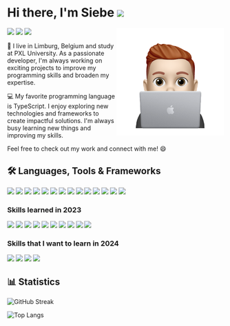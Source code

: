 # Hi there, I'm Siebe <img src="https://media.tenor.com/nebZyl8oN7IAAAAi/wave-hello.gif" width="30">

<a href="https://siebebaree.be/"><img src="./assets/logo.png" align="right" height="250"></a>

[![](https://img.shields.io/badge/Website-129BFD?style=flat-square&logo=about.me&logoColor=white)](https://siebebaree.be)
[![](https://img.shields.io/badge/Email-0474C5?style=flat-square&logo=gmail&logoColor=white)](mailto:siebe.baree@outlook.com)
[![](https://img.shields.io/badge/LinkedIn-0177B7?style=flat-square&logo=linkedin&logoColor=white)](https://www.linkedin.com/in/siebe-baree/)

👋 I live in Limburg, Belgium and study at PXL University. As a passionate developer, I'm always working on exciting projects to improve my programming skills and broaden my expertise.

💻 My favorite programming language is TypeScript. I enjoy exploring new technologies and frameworks to create impactful solutions. I'm always busy learning new things and improving my skills.

Feel free to check out my work and connect with me! 😄

## 🛠 Languages, Tools & Frameworks
![](https://img.shields.io/badge/HTML-E65330?style=for-the-badge&logo=html5&logoColor=white)
![](https://img.shields.io/badge/CSS-2F54E5?style=for-the-badge&logo=css3&logoColor=white)
![](https://img.shields.io/badge/JavaScript-2E302C?style=for-the-badge&logo=javascript&logoColor=F1DC4E)
![](https://img.shields.io/badge/Python-FFDC4D?style=for-the-badge&logo=python&logoColor=4082B4)
![](https://img.shields.io/badge/Node.JS-549E43?style=for-the-badge&logo=node.js&logoColor=white)
![](https://img.shields.io/badge/Discord.JS-0B0B15?style=for-the-badge&logo=discord&logoColor=white)
![](https://img.shields.io/badge/Express-white?style=for-the-badge&logo=express&logoColor=black)
![](https://img.shields.io/badge/MongoDB-021E2B?style=for-the-badge&logo=mongodb&logoColor=05ED64)
![](https://img.shields.io/badge/MySQL-0C3E5D?style=for-the-badge&logo=mysql&logoColor=white)
![](https://img.shields.io/badge/Figma-1E1E1E?style=for-the-badge&logo=figma&logoColor=white)
![](https://img.shields.io/badge/Git-F0573B?style=for-the-badge&logo=git&logoColor=white)
![](https://img.shields.io/badge/Nginx-199A40?style=for-the-badge&logo=nginx&logoColor=white)
![](https://img.shields.io/badge/Ubuntu-EA561C?style=for-the-badge&logo=ubuntu&logoColor=white)
![](https://img.shields.io/badge/React-222222?style=for-the-badge&logo=react&logoColor=00D8FF)

### Skills learned in 2023
![](https://img.shields.io/badge/TypeScript-2E78C7?style=for-the-badge&logo=typescript&logoColor=white)
![](https://img.shields.io/badge/Next.JS-black?style=for-the-badge&logo=next.js&logoColor=white)
![](https://img.shields.io/badge/TailwindCSS-38BDF8?style=for-the-badge&logo=tailwindcss&logoColor=white)
![](https://img.shields.io/badge/Docker-2497EE?style=for-the-badge&logo=docker&logoColor=white)
![](https://img.shields.io/badge/Flutter-31B9F6?style=for-the-badge&logo=flutter&logoColor=white)
![](https://img.shields.io/badge/Dart-01589D?style=for-the-badge&logo=dart&logoColor=white)
![](https://img.shields.io/badge/Firebase-FFC927?style=for-the-badge&logo=firebase&logoColor=2B3A4B)
![](https://img.shields.io/badge/Bun-0B0A0A?style=for-the-badge&logo=bun&logoColor=white)
![](https://img.shields.io/badge/Stripe-645BFF?style=for-the-badge&logo=stripe&logoColor=white)
![](https://img.shields.io/badge/PostgreSQL-2F6892?style=for-the-badge&logo=postgresql&logoColor=white)

### Skills that I want to learn in 2024
![](https://img.shields.io/badge/Rust-E43715?style=for-the-badge&logo=rust&logoColor=white)
![](https://img.shields.io/badge/AI-75AC9D?style=for-the-badge&logo=openai&logoColor=white)
![](https://img.shields.io/badge/AWS-232F3E?style=for-the-badge&logo=amazon-aws&logoColor=FF9900)
![](https://img.shields.io/badge/GitHub_Actions-24292F?style=for-the-badge&logo=githubactions&logoColor=1F88FF)


## 📊 Statistics
![GitHub Streak](https://streak-stats.demolab.com/?user=SiebeBaree&theme=react)

![Top Langs](https://github-readme-stats.vercel.app/api/top-langs/?username=SiebeBaree&layout=compact&langs_count=4&theme=react)
